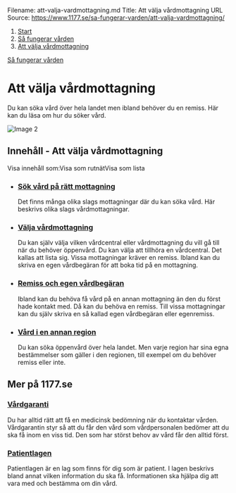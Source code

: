 Filename: att-valja-vardmottagning.md
Title: Att välja vårdmottagning
URL Source: https://www.1177.se/sa-fungerar-varden/att-valja-vardmottagning/

1.  [Start](https://www.1177.se/)
2.  [Så fungerar vården](https://www.1177.se/sa-fungerar-varden/)
3.  [Att välja vårdmottagning](https://www.1177.se/sa-fungerar-varden/att-valja-vardmottagning/)

[Så fungerar vården](https://www.1177.se/sa-fungerar-varden/)

Att välja vårdmottagning
========================

Du kan söka vård över hela landet men ibland behöver du en remiss. Här kan du läsa om hur du söker vård.

![Image 2](https://www.1177.se/globalassets/1177/nationell/media/fotografier/om-1177-vardguiden/telefon-och-webb/mobil.jpg?saved=2021-05-27+02:37)

Innehåll - Att välja vårdmottagning
-----------------------------------

Visa innehåll som:Visa som rutnätVisa som lista

*   ### [Sök vård på rätt mottagning](https://www.1177.se/sa-fungerar-varden/att-valja-vardmottagning/sok-vard-pa-ratt-mottagning/)
    
    Det finns många olika slags mottagningar där du kan söka vård. Här beskrivs olika slags vårdmottagningar.
    
*   ### [Välja vårdmottagning](https://www.1177.se/sa-fungerar-varden/att-valja-vardmottagning/valja-vardmottagning/)
    
    Du kan själv välja vilken vårdcentral eller vårdmottagning du vill gå till när du behöver öppenvård. Du kan välja att tillhöra en vårdcentral. Det kallas att lista sig. Vissa mottagningar kräver en remiss. Ibland kan du skriva en egen vårdbegäran för att boka tid på en mottagning.
    
*   ### [Remiss och egen vårdbegäran](https://www.1177.se/sa-fungerar-varden/att-valja-vardmottagning/remiss/)
    
    Ibland kan du behöva få vård på en annan mottagning än den du först hade kontakt med. Då kan du behöva en remiss. Till vissa mottagningar kan du själv skriva en så kallad egen vårdbegäran eller egenremiss.
    
*   ### [Vård i en annan region](https://www.1177.se/sa-fungerar-varden/att-valja-vardmottagning/vard-i-en-annan-region/)
    
    Du kan söka öppenvård över hela landet. Men varje region har sina egna bestämmelser som gäller i den regionen, till exempel om du behöver remiss eller inte.
    

Mer på 1177.se
--------------

### [Vårdgaranti](https://www.1177.se/sa-fungerar-varden/lagar-och-bestammelser/vardgaranti/)

Du har alltid rätt att få en medicinsk bedömning när du kontaktar vården. Vårdgarantin styr så att du får den vård som vårdpersonalen bedömer att du ska få inom en viss tid. Den som har störst behov av vård får den alltid först.

### [Patientlagen](https://www.1177.se/sa-fungerar-varden/var-med-och-bestam-om-din-vard/patientlagen/)

Patientlagen är en lag som finns för dig som är patient. I lagen beskrivs bland annat vilken information du ska få. Informationen ska hjälpa dig att vara med och bestämma om din vård.
